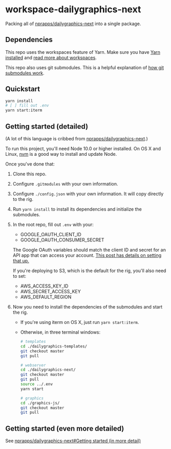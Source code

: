 # workspace-dailygraphics-next
Packing all of [nprapps/dailygraphics-next](https://github.com/nprapps/dailygraphics-next) into a single package.

## Dependencies
This repo uses the workspaces feature of Yarn. Make sure you have [Yarn installed](https://yarnpkg.com/en/docs/install) and [read more about workspaces](https://yarnpkg.com/lang/en/docs/workspaces/). 

This repo also uses git submodules. This is a helpful explanation of [how git submodules work](https://gist.github.com/gitaarik/8735255).

## Quickstart
```bash
yarn install
# [ ] fill out .env
yarn start:iterm
```

## Getting started (detailed)
(A lot of this language is cribbed from [nprapps/dailygraphics-next](https://github.com/nprapps/dailygraphics-next).)

To run this project, you'll need Node 10.0 or higher installed. On OS X and Linux, [nvm](https://github.com/nvm-sh/nvm) is a good way to install and update Node.

Once you've done that:

1. Clone this repo.

2. Configure `.gitmodules` with your own information.

3. Configure `./config.json` with your own information. It will copy directly to the rig.

4. Run `yarn install` to install its dependencies and initialize the submodules.

5. In the root repo, fill out `.env` with your:
  
    - GOOGLE_OAUTH_CLIENT_ID
    - GOOGLE_OAUTH_CONSUMER_SECRET

    The Google OAuth variables should match the client ID and secret for an API app that can access your account. [This post has details on setting that up.](http://blog.apps.npr.org/2015/03/02/app-template-oauth.html)

    If you're deploying to S3, which is the default for the rig, you'll also need to set:

    - AWS_ACCESS_KEY_ID
    - AWS_SECRET_ACCESS_KEY
    - AWS_DEFAULT_REGION

6. Now you need to install the dependencies of the submodules and start the rig.
    
    - If you're using iterm on OS X, just run `yarn start:iterm`.
    - Otherwise, in three terminal windows:
      ```bash
      # templates
      cd ./dailygraphics-templates/
      git checkout master
      git pull
      ```
      
      ```bash
      # webserver
      cd ./dailygraphics-next/
      git checkout master
      git pull
      source ../.env
      yarn start
      ```
      
      ```bash
      # graphics
      cd ./graphics-js/
      git checkout master
      git pull
      ```

## Getting started (even more detailed)

See [nprapps/dailygraphics-next#Getting started (in more detail)](https://github.com/nprapps/dailygraphics-next#getting-started-in-more-detail)
